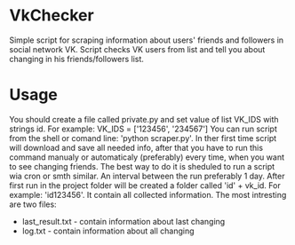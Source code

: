 # VkChecker

Simple script for scraping information about users' friends and followers in social network VK.
Script checks VK users from list and tell you about changing in his friends/followers list.

# Usage
You should create a file called private.py and set value of list VK_IDS with strings id. For example:
VK_IDS = ['123456', '234567']
You can run script from the shell or comand line: 'python scraper.py'. In ther first time script will download and save all needed info, after that you have to run this command manualy or automaticaly (preferably) every time, when you want to see changing friends.
The best way to do it is sheduled to run a script wia cron or smth similar. An interval between the run preferably 1 day.
After first run in the project folder will be created a folder called 'id' + vk_id. For example: 'id123456'. It contain all collected information. The most intresting are two files:

* last_result.txt - contain information about last changing
* log.txt - contain information about all changing